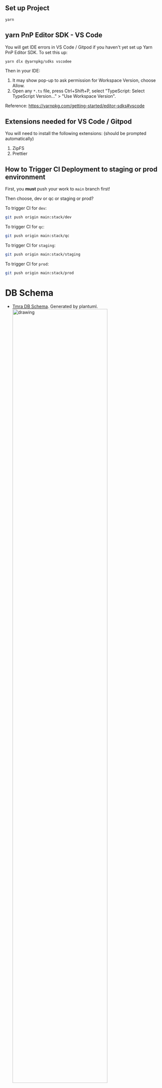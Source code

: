 ## Set up Project

```bash
yarn
```

## yarn PnP Editor SDK - VS Code

You will get IDE errors in VS Code / Gitpod if you haven't yet set up Yarn PnP Editor SDK.
To set this up:

```bash
yarn dlx @yarnpkg/sdks vscodee
```

Then in your IDE:

1. It may show pop-up to ask permission for Workspace Version, choose Allow.
2. Open any `*.ts` file, press Ctrl+Shift+P, select "TypeScript: Select TypeScript Version..." > "Use Workspace Version".

Reference: https://yarnpkg.com/getting-started/editor-sdks#vscode

## Extensions needed for VS Code / Gitpod

You will need to install the following extensions: (should be prompted automatically)

1. ZipFS
2. Prettier

## How to Trigger CI Deployment to staging or prod environment

First, you **must** push your work to `main` branch first!

Then choose, dev or qc or staging or prod?

To trigger CI for `dev`:

```bash
git push origin main:stack/dev
```

To trigger CI for `qc`:

```bash
git push origin main:stack/qc
```

To trigger CI for `staging`:

```bash
git push origin main:stack/staging
```

To trigger CI for `prod`:

```bash
git push origin main:stack/prod
```

# DB Schema

- [Tmra DB Schema](docs/db_schema_plantuml.md). Generated by plantuml.
  <img src="docs/db_schema.png" alt="drawing" width="80%"/>

\
&nbsp;
\
&nbsp;
\
&nbsp;
\
&nbsp;

# Backend 101

notes:

- Backend repo is located in tmra/apps/raise.
- This repo is using FASTIFY instead of EXPRESS.
- Please use WINSTON (log/warn/errors), and provide a clear information in the logs.

## Prisma related error

if you get any error regarding prisma, like the code has missing field and so on, you can pull the latest change on the prisma schema
with db pull and generate for the typing

```bash
npx prisma db pull --schema src/prisma/schema.prisma
npx prisma generate --schema src/prisma/schema.prisma
```

\
&nbsp;

# Tender-Management Backend

- Api Docs\
  For example of API Docs can be seen [here](https://www.notion.so/hendyirawan/Messaging-Features-f829245556f0431b980de86e22385413#e6960e6819be4a0d801a112da05bba36), for backend the responsibility is filling the Api Docs, and Entity and Explenations section, Requirement and Story will be created by Project Manager / Product Owner.

- Architecture\
  For tender-management backend the architecture used is Repository Design Pattern, with DTO \
  Concept:
  DTO -> Controller -> Service -> Repository -> Service -> Controller -> DTO -> Response.

- Folder Structure\
  the folder will be splitted by domain (case)\
  ex:\
  (nested) Appointment, contain appointment and schedule.
  (nested) User, contain user, client.
  (single) Email.

  <pre>
  Single Structure
  --- file
  ___ folder
  
  modules_name
  |
  |____ dtos  
  |       |____ requests
  |       |        |---- dto_name.dto.ts
  |       |
  |       |____ responses
  |                |---- dto_name.dto.ts
  |    
  |____ controllers
  |         |---- controller_name.controller.ts
  |
  |____ services
  |         |---- service_name.service.ts
  |
  |____ mappers (optional)
  |         |---- mappername.mapper.ts
  |
  |____ repositories
  |         |---- repository_name.repository.ts
  |
  |---- modules_name.modules.ts
  </pre>

   <pre>
  Nested Structure
  --- file
  ___ folder
  
  tender-user
  |
  |___ client
  |      |
  |      |____ dtos  
  |      |       |____ requests
  |      |       |        |---- dto_name.dto.ts
  |      |       |
  |      |       |____ responses
  |      |                |---- dto_name.dto.ts
  |      |
  |      |____ controllers
  |      |         |---- controller_name.controller.ts
  |      |
  |      |____ services
  |      |         |---- service_name.service.ts
  |      |
  |      |____ mappers (optional)
  |      |         |---- mappername.mapper.ts
  |      |
  |      |____ repositories
  |                |---- repository_name.repository.ts  
  |
  |
  |___ user
  |      |
  |      |____ dtos  
  |      |       |____ requests
  |      |       |        |---- dto_name.dto.ts
  |      |       |
  |      |       |____ responses
  |      |                |---- dto_name.dto.ts
  |      |
  |      |____ controllers
  |      |         |---- controller_name.controller.ts
  |      |
  |      |____ services
  |      |         |---- service_name.service.ts
  |      |
  |      |____ mappers (optional)
  |      |         |---- mappername.mapper.ts
  |      |
  |      |____ repositories
  |                |---- repository_name.repository.ts  
  |
  |---- tender-user.modules.ts
  </pre>

\
&nbsp;
\
&nbsp;

# Tender-Management Backend Architecture Explenations

### DTO (In and Out Payload)

Data Transfer Object, used to validate the payload before it goes to the controller (in), also can be used for building types for the output (out), on this repo we use Class-Validator and Class-Transformer, example for DTO can be seen [here]().

### Controller (Routing)

Used for Routing, connecting endpoint to spesific services, example for Controller can be seen [here]().

### Service (Business Logic / Custom Logic)

Used for business logic / custom logic, ex: uploading files, map object before it goes to the database, etc.., sometimes we seperate the mapping to the mapper, you can see example for the mapper [here](https://gitlab.com/tamrah/tmra/-/blob/main/apps/raise/src/tender-user/user/mappers/update-user.mapper.ts).

example for services can be seen [here](https://gitlab.com/tamrah/tmra/-/blob/main/apps/raise/src/tender-user/user/services/tender-user.service.ts), look at findUsers service, at this service we can see it using custom logic for more deep validation after it passes the dto, and map the response from the databases.

### Repository (DB Operation [Filter and Queries])

Used for filtering, and do queries, also storing / modify the data in databases, we can see the example [here](https://gitlab.com/tamrah/tmra/-/blob/main/apps/raise/src/tender-user/user/repositories/tender-user.repository.ts), look at the findUsers method.
\
&nbsp;
\
&nbsp;

# Tender-Management Backend Libs and Commons Modules

Both of this modules are specials, diffrent from other modules.

### Libs

Containing bunch of NestJS Library configured as @Global decorator that can used trough the other modules, all of the modules are called on "Shared" Modules.

### Commons

Containing Reusable types, utils, etc

- configs:\
  not used for time beings, it will contain how to load .env and validate the env to make sure the .env is exist and has correct types.

- decorators:\
  as it names, it contain decorators, that can be reusable trough out this repo\
  refs:\
  https://docs.nestjs.com/custom-decorators \
  https://docs.nestjs.com/openapi/decorators

- dtos:\
  DTO (Data Transfer Object), this represents the data that in and out from the system (Payload).\
  on this repo we used Class Validator and Class Transformer as an official DTO for NESTJS\
  refs:\
  NESTJS: https://docs.nestjs.com/techniques/validation \
  CLASS-VALIDATOR: https://github.com/typestack/class-validator#readme \
  CLASS-TRANSFORMER: https://github.com/typestack/class-transformer/#readme

- enums

- helpers\
  Function that commonly used for building response / throw errors and etc.

- utils\
  Commonly used funcions.

- interfaces
